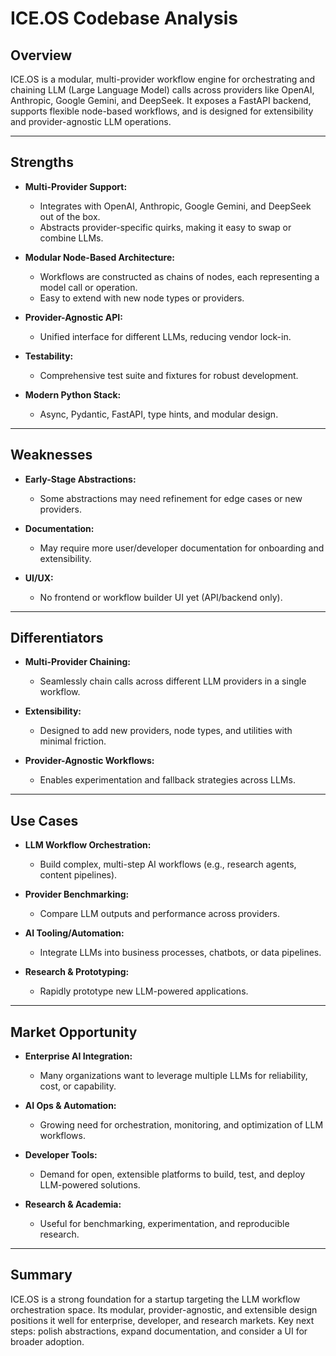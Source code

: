 # ICE.OS Codebase Analysis

## Overview
ICE.OS is a modular, multi-provider workflow engine for orchestrating and chaining LLM (Large Language Model) calls across providers like OpenAI, Anthropic, Google Gemini, and DeepSeek. It exposes a FastAPI backend, supports flexible node-based workflows, and is designed for extensibility and provider-agnostic LLM operations.

---

## Strengths

- **Multi-Provider Support:**
  - Integrates with OpenAI, Anthropic, Google Gemini, and DeepSeek out of the box.
  - Abstracts provider-specific quirks, making it easy to swap or combine LLMs.

- **Modular Node-Based Architecture:**
  - Workflows are constructed as chains of nodes, each representing a model call or operation.
  - Easy to extend with new node types or providers.

- **Provider-Agnostic API:**
  - Unified interface for different LLMs, reducing vendor lock-in.

- **Testability:**
  - Comprehensive test suite and fixtures for robust development.

- **Modern Python Stack:**
  - Async, Pydantic, FastAPI, type hints, and modular design.

---

## Weaknesses

- **Early-Stage Abstractions:**
  - Some abstractions may need refinement for edge cases or new providers.

- **Documentation:**
  - May require more user/developer documentation for onboarding and extensibility.

- **UI/UX:**
  - No frontend or workflow builder UI yet (API/backend only).

---

## Differentiators

- **Multi-Provider Chaining:**
  - Seamlessly chain calls across different LLM providers in a single workflow.

- **Extensibility:**
  - Designed to add new providers, node types, and utilities with minimal friction.

- **Provider-Agnostic Workflows:**
  - Enables experimentation and fallback strategies across LLMs.

---

## Use Cases

- **LLM Workflow Orchestration:**
  - Build complex, multi-step AI workflows (e.g., research agents, content pipelines).

- **Provider Benchmarking:**
  - Compare LLM outputs and performance across providers.

- **AI Tooling/Automation:**
  - Integrate LLMs into business processes, chatbots, or data pipelines.

- **Research & Prototyping:**
  - Rapidly prototype new LLM-powered applications.

---

## Market Opportunity

- **Enterprise AI Integration:**
  - Many organizations want to leverage multiple LLMs for reliability, cost, or capability.

- **AI Ops & Automation:**
  - Growing need for orchestration, monitoring, and optimization of LLM workflows.

- **Developer Tools:**
  - Demand for open, extensible platforms to build, test, and deploy LLM-powered solutions.

- **Research & Academia:**
  - Useful for benchmarking, experimentation, and reproducible research.

---

## Summary
ICE.OS is a strong foundation for a startup targeting the LLM workflow orchestration space. Its modular, provider-agnostic, and extensible design positions it well for enterprise, developer, and research markets. Key next steps: polish abstractions, expand documentation, and consider a UI for broader adoption. 